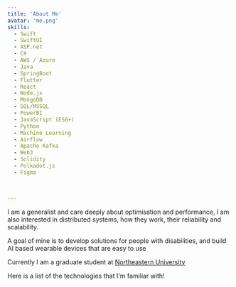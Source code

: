```yaml
---
title: 'About Me'
avatar: 'me.png'
skills:
  - Swift
  - SwiftUI
  - ASP.net
  - C#
  - AWS / Azure
  - Java
  - SpringBoot
  - Flutter
  - React
  - Node.js
  - MongoDB
  - SQL/MSSQL  
  - PowerBI
  - JavaScript (ES6+)
  - Python
  - Machine Learning
  - Airflow
  - Apache Kafka
  - Web3
  - Solidity
  - Polkadot.js
  - Figma


 
---
```

I am a generalist and care deeply about optimisation and performance, I am also interested in distributed systems, how they work, their reliability and scalability.

A goal of mine is to develop solutions for people with disabilities, and build AI based wearable devices that are easy to use

Currently I am a graduate student at [Northeastern University](https://www.northeastern.edu/)

Here is a list of the technologies that I'm familiar with!
